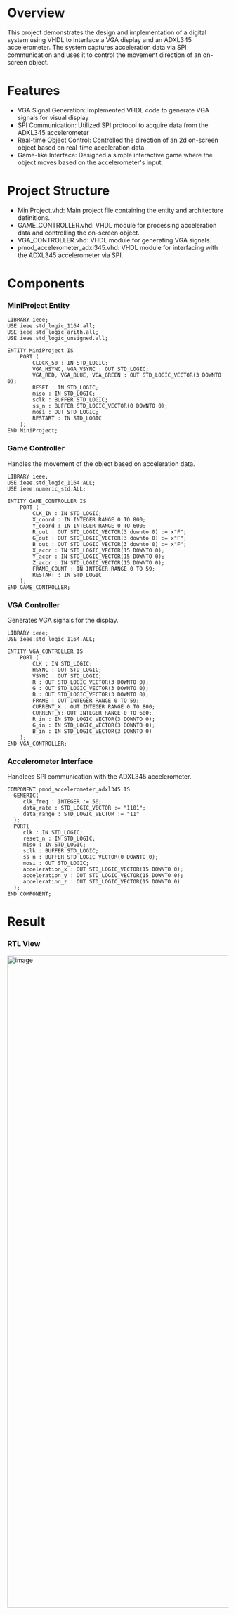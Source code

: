 # Overview 
This project demonstrates the design and implementation of a digital system using VHDL to interface a VGA display and an ADXL345 accelerometer. The system captures acceleration data via SPI communication and uses it to control the movement direction of an on-screen object.

# Features
- VGA Signal Generation: Implemented VHDL code to generate VGA signals for visual display
- SPI Communication: Utilized SPI protocol to acquire data from the ADXL345 accelerometer
- Real-time Object Control: Controlled the direction of an 2d on-screen object based on real-time acceleration data.
- Game-like Interface: Designed a simple interactive game where the object moves based on the accelerometer's input.

# Project Structure
- MiniProject.vhd: Main project file containing the entity and architecture definitions.
- GAME_CONTROLLER.vhd: VHDL module for processing acceleration data and controlling the on-screen object.
- VGA_CONTROLLER.vhd: VHDL module for generating VGA signals.
- pmod_accelerometer_adxl345.vhd: VHDL module for interfacing with the ADXL345 accelerometer via SPI.

# Components
### MiniProject Entity
```
LIBRARY ieee;
USE ieee.std_logic_1164.all;
USE ieee.std_logic_arith.all;
USE ieee.std_logic_unsigned.all;

ENTITY MiniProject IS
    PORT (
        CLOCK_50 : IN STD_LOGIC;
        VGA_HSYNC, VGA_VSYNC : OUT STD_LOGIC;
        VGA_RED, VGA_BLUE, VGA_GREEN : OUT STD_LOGIC_VECTOR(3 DOWNTO 0);
        RESET : IN STD_LOGIC;
        miso : IN STD_LOGIC;
        sclk : BUFFER STD_LOGIC;
        ss_n : BUFFER STD_LOGIC_VECTOR(0 DOWNTO 0);
        mosi : OUT STD_LOGIC;
        RESTART : IN STD_LOGIC
    );
END MiniProject;
```

### Game Controller
Handles the movement of the object based on acceleration data.
```
LIBRARY ieee;
USE ieee.std_logic_1164.ALL;
USE ieee.numeric_std.ALL;

ENTITY GAME_CONTROLLER IS
    PORT (
        CLK_IN : IN STD_LOGIC;
        X_coord : IN INTEGER RANGE 0 TO 800;
        Y_coord : IN INTEGER RANGE 0 TO 600;
        R_out : OUT STD_LOGIC_VECTOR(3 downto 0) := x"F";
        G_out : OUT STD_LOGIC_VECTOR(3 downto 0) := x"F";
        B_out : OUT STD_LOGIC_VECTOR(3 downto 0) := x"F";
        X_accr : IN STD_LOGIC_VECTOR(15 DOWNTO 0);
        Y_accr : IN STD_LOGIC_VECTOR(15 DOWNTO 0);
        Z_accr : IN STD_LOGIC_VECTOR(15 DOWNTO 0);
        FRAME_COUNT : IN INTEGER RANGE 0 TO 59;
        RESTART : IN STD_LOGIC
    );
END GAME_CONTROLLER;
```

### VGA Controller
Generates VGA signals for the display.
```
LIBRARY ieee;
USE ieee.std_logic_1164.ALL;

ENTITY VGA_CONTROLLER IS
    PORT (
        CLK : IN STD_LOGIC;
        HSYNC : OUT STD_LOGIC;
        VSYNC : OUT STD_LOGIC;
        R : OUT STD_LOGIC_VECTOR(3 DOWNTO 0);
        G : OUT STD_LOGIC_VECTOR(3 DOWNTO 0);
        B : OUT STD_LOGIC_VECTOR(3 DOWNTO 0);
        FRAME : OUT INTEGER RANGE 0 TO 59;
        CURRENT_X : OUT INTEGER RANGE 0 TO 800;
        CURRENT_Y: OUT INTEGER RANGE 0 TO 600;
        R_in : IN STD_LOGIC_VECTOR(3 DOWNTO 0);
        G_in : IN STD_LOGIC_VECTOR(3 DOWNTO 0);
        B_in : IN STD_LOGIC_VECTOR(3 DOWNTO 0)
    );
END VGA_CONTROLLER;
```

### Accelerometer Interface
Handlees SPI communication with the ADXL345 accelerometer.
```
COMPONENT pmod_accelerometer_adxl345 IS
  GENERIC(
     clk_freq : INTEGER := 50;
     data_rate : STD_LOGIC_VECTOR := "1101";
     data_range : STD_LOGIC_VECTOR := "11"
  );
  PORT(
     clk : IN STD_LOGIC;
     reset_n : IN STD_LOGIC;
     miso : IN STD_LOGIC;
     sclk : BUFFER STD_LOGIC;
     ss_n : BUFFER STD_LOGIC_VECTOR(0 DOWNTO 0);
     mosi : OUT STD_LOGIC;
     acceleration_x : OUT STD_LOGIC_VECTOR(15 DOWNTO 0);
     acceleration_y : OUT STD_LOGIC_VECTOR(15 DOWNTO 0);
     acceleration_z : OUT STD_LOGIC_VECTOR(15 DOWNTO 0)
  );
END COMPONENT;
```

# Result

### RTL View
<img width="1485" alt="image" src="https://github.com/user-attachments/assets/0310e4c4-7a27-4da5-b6fd-0af82515afc0">

